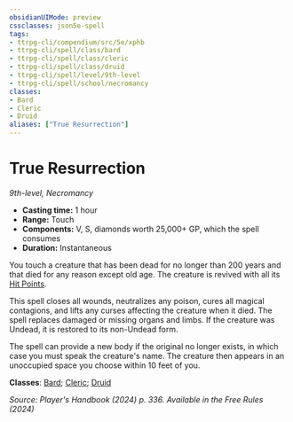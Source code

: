 ```yaml
---
obsidianUIMode: preview
cssclasses: json5e-spell
tags:
- ttrpg-cli/compendium/src/5e/xphb
- ttrpg-cli/spell/class/bard
- ttrpg-cli/spell/class/cleric
- ttrpg-cli/spell/class/druid
- ttrpg-cli/spell/level/9th-level
- ttrpg-cli/spell/school/necromancy
classes:
- Bard
- Cleric
- Druid
aliases: ["True Resurrection"]
---
```

# True Resurrection
*9th-level, Necromancy*  


- **Casting time:** 1 hour
- **Range:** Touch
- **Components:** V, S, diamonds worth 25,000+ GP, which the spell consumes
- **Duration:** Instantaneous

You touch a creature that has been dead for no longer than 200 years and that died for any reason except old age. The creature is revived with all its [Hit Points](3-Mechanics/CLI/rules/variant-rules/hit-points-xphb.md).

This spell closes all wounds, neutralizes any poison, cures all magical contagions, and lifts any curses affecting the creature when it died. The spell replaces damaged or missing organs and limbs. If the creature was Undead, it is restored to its non-Undead form.

The spell can provide a new body if the original no longer exists, in which case you must speak the creature's name. The creature then appears in an unoccupied space you choose within 10 feet of you.

**Classes**: [Bard](list-spells-classes-bard); [Cleric](list-spells-classes-cleric); [Druid](list-spells-classes-druid)

*Source: Player's Handbook (2024) p. 336. Available in the Free Rules (2024)*